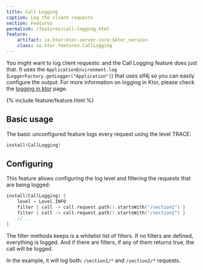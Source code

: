 ```yaml
---
title: Call Logging
caption: Log the client requests
section: Features
permalink: /features/call-logging.html
feature:
    artifact: io.ktor:ktor-server-core:$ktor_version
    class: io.ktor.features.CallLogging
---
```


You might want to log client requests: and the Call Logging feature does just that.
It uses the `ApplicationEnvironment.log` (`LoggerFactory.getLogger("Application")`)
that uses slf4j so you can easily configure the output. For more information
on logging in Ktor, please check the [logging in ktor](/servers/logging.html) page.

{% include feature/feature.html %}

## Basic usage

The basic unconfigured feature logs every request using the level TRACE: 

```kotlin
install(CallLogging)
```

## Configuring

This feature allows configuring the log level and filtering the requests that are being logged:

```kotlin
install(CallLogging) {
    level = Level.INFO
    filter { call -> call.request.path().startsWith("/section1") }
    filter { call -> call.request.path().startsWith("/section2") }
    // ...
}
```

The filter methods keeps is a whitelist list of filters. If no filters are defined,
everything is logged. And if there are filters, if any of them returns true,
the call will be logged.

In the example, it will log both: `/section1/*` and `/section2/*` requests.
